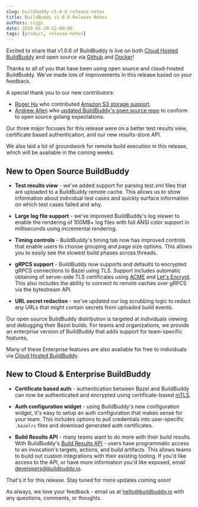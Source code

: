```yaml
---
slug: buildbuddy-v1-0-6-release-notes
title: BuildBuddy v1.0.6 Release Notes
authors: siggi
date: 2020-05-20:12:00:00
tags: [product, release-notes]
---
```


Excited to share that v1.0.6 of BuildBuddy is live on both [Cloud Hosted BuildBuddy](https://app.buildbuddy.io/) and open source via [Github](https://github.com/buildbuddy-io/buildbuddy) and [Docker](https://github.com/buildbuddy-io/buildbuddy/blob/master/SETUP.md#docker-image)!

Thanks to all of you that have been using open source and cloud-hosted BuildBuddy. We've made lots of improvements in this release based on your feedback.

A special thank you to our new contributors:

- [Roger Hu](https://github.com/rogerhu) who contributed [Amazon S3 storage support](https://github.com/buildbuddy-io/buildbuddy/commit/8ba12398e448b457cdbd1e0c8913e9aba46323cb).
- [Andrew Allen](https://github.com/achew22) who [updated BuildBuddy's open source repo](https://github.com/buildbuddy-io/buildbuddy/commit/59bee5228c7c3da9d0cdaba934fce2118e7e9adc) to conform to open source golang expectations.

Our three major focuses for this release were on a better test results view, certificate based authentication, and our new results-store API.

We also laid a lot of groundwork for remote build execution in this release, which will be available in the coming weeks.

<!-- truncate -->

## New to Open Source BuildBuddy

- **Test results view** - we've added support for parsing test.xml files that are uploaded to a BuildBuddy remote cache. This allows us to show information about individual test cases and quickly surface information on which test cases failed and why.

- **Large log file support** - we've improved BuildBuddy's log viewer to enable the rendering of 100MB+ log files with full ANSI color support in milliseconds using incremental rendering.

- **Timing controls** - BuildBuddy's timing tab now has improved controls that enable users to choose grouping and page size options. This allows you to easily see the slowest build phases across threads.

- **gRPCS support** - BuildBuddy now supports and defaults to encrypted gRPCS connections to Bazel using TLS. Support includes automatic obtaining of server-side TLS certificates using [ACME](https://en.wikipedia.org/wiki/Automated_Certificate_Management_Environment) and [Let's Encrypt](https://letsencrypt.org/). This also includes the ability to connect to remote caches over gRPCS via the bytestream API.
- **URL secret redaction** - we've updated our log scrubbing logic to redact any URLs that might contain secrets from uploaded build events.

Our open source BuildBuddy distribution is targeted at individuals viewing and debugging their Bazel builds. For teams and organizations, we provide an enterprise version of BuildBuddy that adds support for team-specific features.

Many of these Enterprise features are also available for free to individuals via [Cloud Hosted BuildBuddy](https://app.buildbuddy.io/).

## New to Cloud & Enterprise BuildBuddy

- **Certificate based auth** - authentication between Bazel and BuildBuddy can now be authenticated and encrypted using certificate-based [mTLS](https://en.wikipedia.org/wiki/Mutual_authentication).
- **Auth configuration widget** - using BuildBuddy's new configuration widget, it's easy to setup an auth configuration that makes sense for your team. This includes options to pull credentials into user-specific `.bazelrc` files and download generated auth certificates.

- **Build Results API** - many teams want to do more with their build results. With BuildBuddy's [Build Results API](https://github.com/buildbuddy-io/buildbuddy/blob/master/proto/api/v1/service.proto) - users have programmatic access to an invocation's targets, actions, and build artifacts. This allows teams to build out custom integrations with their existing tooling. If you'd like access to the API, or have more information you'd like exposed, email [developers@buildbuddy.io](https://buildbuddy.io/blog/buildbuddy-v1-0-6-release-notes/developers@buildbuddy.io).

That's it for this release. Stay tuned for more updates coming soon!

As always, we love your feedback - email us at [hello@buildbuddy.io](mailto:hello@buildbuddy.io) with any questions, comments, or thoughts.

